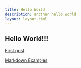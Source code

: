 ```yaml
---
title: Hello World
description: another hello world
layout: layout.html
---
```

## Hello World!!!

<a href="/posts/first-post.html">First post</a>



<a href="/markdown.html">Markdown Examples</a>
